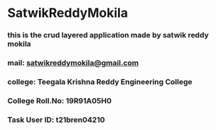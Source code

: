 # SatwikReddyMokila <br>
### this is the crud layered application made by satwik reddy mokila <br>
### mail: satwikreddymokila@gmail.com <br>
### college: Teegala Krishna Reddy Engineering College <br>
### College Roll.No: 19R91A05H0 <br>
### Task User ID: t21bren04210 <br>
 
